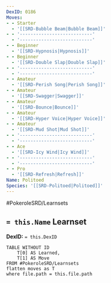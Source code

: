 ```yaml
---
DexID: 0186
Moves:
- - Starter
  - '[[SRD-Bubble Beam|Bubble Beam]]'
- - '---------------------------'
  - '---------------------------'
- - Beginner
  - '[[SRD-Hypnosis|Hypnosis]]'
- - Beginner
  - '[[SRD-Double Slap|Double Slap]]'
- - '---------------------------'
  - '---------------------------'
- - Amateur
  - '[[SRD-Perish Song|Perish Song]]'
- - Amateur
  - '[[SRD-Swagger|Swagger]]'
- - Amateur
  - '[[SRD-Bounce|Bounce]]'
- - Amateur
  - '[[SRD-Hyper Voice|Hyper Voice]]'
- - Amateur
  - '[[SRD-Mud Shot|Mud Shot]]'
- - '---------------------------'
  - '---------------------------'
- - Ace
  - '[[SRD-Icy Wind|Icy Wind]]'
- - '---------------------------'
  - '---------------------------'
- - Pro
  - '[[SRD-Refresh|Refresh]]'
Name: Politoed
Species: '[[SRD-Politoed|Politoed]]'
---
```


#PokeroleSRD/Learnsets

## `= this.Name` Learnset

**DexID:** `= this.DexID`

```dataview
TABLE WITHOUT ID
    T[0] AS Learned,
    T[1] AS Move
FROM #PokeroleSRD/Learnsets
flatten moves as T
where file.path = this.file.path
```

